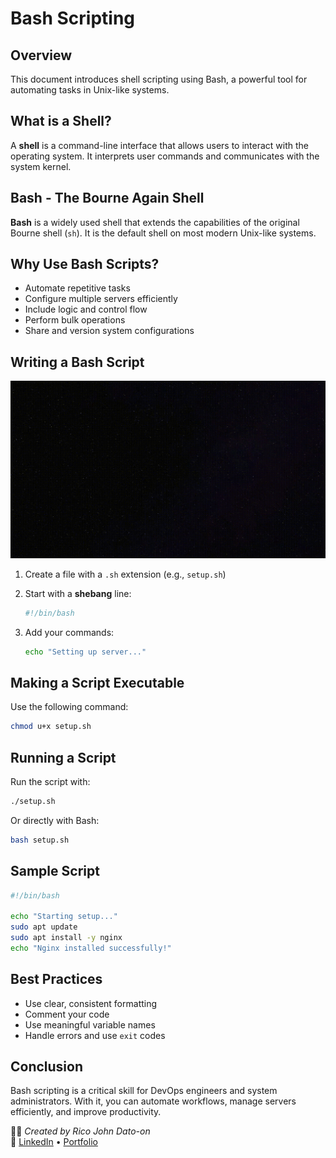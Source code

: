 # Bash Scripting

## Overview

This document introduces shell scripting using Bash, a powerful tool for automating tasks in Unix-like systems.

## What is a Shell?

A **shell** is a command-line interface that allows users to interact with the operating system. It interprets user commands and communicates with the system kernel.

## Bash - The Bourne Again Shell

**Bash** is a widely used shell that extends the capabilities of the original Bourne shell (`sh`). It is the default shell on most modern Unix-like systems.

## Why Use Bash Scripts?

- Automate repetitive tasks
- Configure multiple servers efficiently
- Include logic and control flow
- Perform bulk operations
- Share and version system configurations

## Writing a Bash Script

![Bash Scripting Example](Images/bashscript1.gif)

1. Create a file with a `.sh` extension (e.g., `setup.sh`)
2. Start with a **shebang** line:

   ```bash
   #!/bin/bash
   ```

3. Add your commands:
   ```bash
   echo "Setting up server..."
   ```

## Making a Script Executable

Use the following command:

```bash
chmod u+x setup.sh
```

## Running a Script

Run the script with:

```bash
./setup.sh
```

Or directly with Bash:

```bash
bash setup.sh
```

## Sample Script

```bash
#!/bin/bash

echo "Starting setup..."
sudo apt update
sudo apt install -y nginx
echo "Nginx installed successfully!"
```

## Best Practices

- Use clear, consistent formatting
- Comment your code
- Use meaningful variable names
- Handle errors and use `exit` codes

## Conclusion

Bash scripting is a critical skill for DevOps engineers and system administrators. With it, you can automate workflows, manage servers efficiently, and improve productivity.

🧑‍💻 _Created by Rico John Dato-on_  
🔗 [LinkedIn](https://www.linkedin.com/in/rico-john-dato-on) • [Portfolio](https://ricodatoon.netlify.app)
